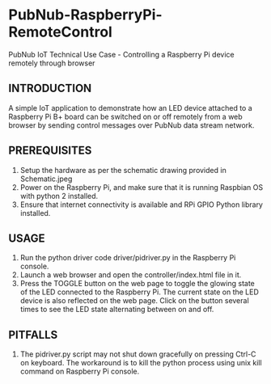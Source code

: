 # PubNub-RaspberryPi-RemoteControl
PubNub IoT Technical Use Case - Controlling a Raspberry Pi device remotely through browser

## INTRODUCTION
A simple IoT application to demonstrate how an LED device attached to a Raspberry Pi B+ board can be switched on or off remotely from a web browser by sending control messages over PubNub data stream network.


## PREREQUISITES
1. Setup the hardware as per the schematic drawing provided in Schematic.jpeg
2. Power on the Raspberry Pi, and make sure that it is running Raspbian OS with python 2 installed. 
3. Ensure that internet connectivity is available and RPi GPIO Python library installed.
 

## USAGE
1. Run the python driver code driver/pidriver.py in the Raspberry Pi console.
2. Launch a web browser and open the controller/index.html file in it.
3. Press the TOGGLE button on the web page to toggle the glowing state of the LED connected to the Raspberry Pi. The current state on the LED device is also reflected on the web page. Click on the button several times to see the LED state alternating between on and off. 

## PITFALLS
1. The pidriver.py script may not shut down gracefully on pressing Ctrl-C on keyboard. The workaround is to kill the python process using unix kill command on Raspberry Pi console.
